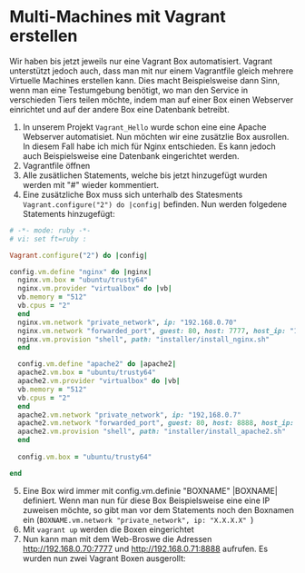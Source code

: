 # Multi-Machines mit Vagrant erstellen

Wir haben bis jetzt jeweils nur eine Vagrant Box automatisiert. Vagrant unterstützt jedoch auch, dass man mit nur einem Vagrantfile gleich mehrere Virtuelle Machines erstellen kann.
Dies macht Beispielsweise dann Sinn, wenn man eine Testumgebung benötigt, wo man den Service in verschieden Tiers teilen möchte, indem man auf einer Box einen Webserver einrichtet und auf der andere Box eine Datenbank betreibt.

1) In unserem Projekt `Vagrant_Hello` wurde schon eine eine Apache Webserver automatisiet. Nun möchten wir eine zusätzlie Box ausrollen. In diesem Fall habe ich mich für Nginx entschieden. Es kann jedoch auch Beispielsweise eine Datenbank eingerichtet werden.
2) Vagrantfile öffnen
3) Alle zusätlichen Statements, welche bis jetzt hinzugefügt wurden werden mit "#" wieder kommentiert.
4) Eine zusätzliche Box muss sich unterhalb des Statesments `Vagrant.configure("2") do |config|` befinden. Nun werden folgedene Statements hinzugefügt:
```ruby
# -*- mode: ruby -*-
# vi: set ft=ruby :

Vagrant.configure("2") do |config|

config.vm.define "nginx" do |nginx|
  nginx.vm.box = "ubuntu/trusty64"
  nginx.vm.provider "virtualbox" do |vb|
  vb.memory = "512"
  vb.cpus = "2"
  end
  nginx.vm.network "private_network", ip: "192.168.0.70" 
  nginx.vm.network "forwarded_port", guest: 80, host: 7777, host_ip: "192.168.0.70"
  nginx.vm.provision "shell", path: "installer/install_nginx.sh"
  end

  config.vm.define "apache2" do |apache2|
  apache2.vm.box = "ubuntu/trusty64"
  apache2.vm.provider "virtualbox" do |vb|
  vb.memory = "512"
  vb.cpus = "2"
  end
  apache2.vm.network "private_network", ip: "192,168.0.7" 
  apache2.vm.network "forwarded_port", guest: 80, host: 8888, host_ip: "192.168.0.71"
  apache2.vm.provision "shell", path: "installer/install_apache2.sh"
  end
  
  config.vm.box = "ubuntu/trusty64"

end
```

5) Eine Box wird immer mit config.vm.definie "BOXNAME" |BOXNAME| definiert. Wenn man nun für diese Box Beispielsweise eine eine IP zuweisen möchte, so gibt man vor dem Statements noch den Boxnamen ein (`BOXNAME.vm.network "private_network", ip: "X.X.X.X" `)
6) Mit `vagrant up` werden die Boxen eingerichtet
7) Nun kann man mit dem Web-Broswe die Adressen http://192.168.0.70:7777 und http://192.168.0.71:8888 aufrufen. Es wurden nun zwei Vagrant Boxen ausgerollt:
